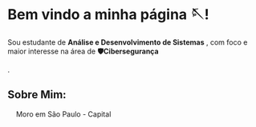 <h1>Bem vindo a minha página 🪡!</h1>

<p>Sou estudante de <strong>Análise e Desenvolvimento de Sistemas</strong> , com foco e maior interesse na área de <strong>🛡️Cibersegurança</strong></p>.

<h2>Sobre Mim:</h2>

<p><img src="https://cdn-icons-png.flaticon.com/512/197/197386.png" width="13"/> Moro em São Paulo - Capital <br></p>
